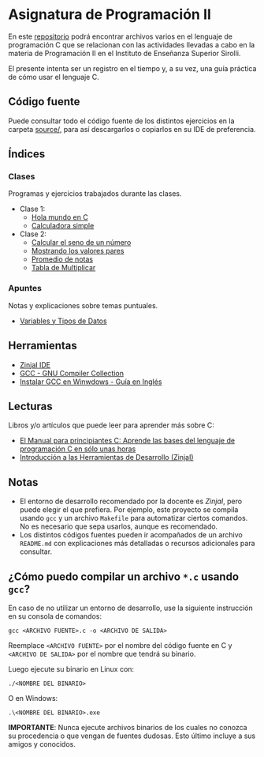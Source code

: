 # Asignatura de  Programación II

En este [repositorio](https://es.wikipedia.org/wiki/Repositorio_de_software) podrá encontrar archivos varios en el lenguaje de programación C que se relacionan con las actividades llevadas a cabo en la materia de Programación II en el Instituto de Enseñanza Superior Sirolli.

El presente intenta ser un registro en el tiempo y, a su vez, una guía práctica de cómo usar el lenguaje C.

## Código fuente

Puede consultar todo el código fuente de los distintos ejercicios en la carpeta [source/](./source/), para así descargarlos o copiarlos en su IDE de preferencia.

## Índices

### Clases

Programas y ejercicios trabajados durante las clases.

- Clase 1:
  - [Hola mundo en C](./source/clases/c1/hola_mundo/)
  - [Calculadora simple](./source/clases/c1/calculadora/main.c)
- Clase 2:
    - [Calcular el seno de un número](./source/clases/c2/seno/main.c)
    - [Mostrando los valores pares](./source/clases/c2/pares/main.c)
    - [Promedio de notas](./source/clases/c2/promedio/main.c)
    - [Tabla de Multiplicar](./source/clases/c2/tabla_mult/main.c)

### Apuntes

Notas y explicaciones sobre temas puntuales.

- [Variables y Tipos de Datos](./apuntes/001-Variables-y-Tipos.md)

## Herramientas

- [ZinjaI IDE](https://zinjai.sourceforge.net/)
- [GCC - GNU Compiler Collection](https://gcc.gnu.org/)
- [Instalar GCC en Winwdows - Guía en Inglés](https://code.visualstudio.com/docs/cpp/config-mingw)

## Lecturas

Libros y/o artículos que puede leer para aprender más sobre C:

- [El Manual para principiantes C: Aprende las bases del lenguaje de programación C en sólo unas horas](https://www.freecodecamp.org/espanol/news/el-libro-para-principiantes-c-aprende-las-bases-del-lenguaje-de-programacion-c-en-solo-unas-horas/)
- [Introducción a las Herramientas de Desarrollo (ZinjaI)](https://zinjai.sourceforge.net/Anexo1.pdf)

## Notas

- El entorno de desarrollo recomendado por la docente es _ZinjaI_, pero puede elegir el que prefiera. Por ejemplo, este proyecto se compila usando `gcc` y un archivo `Makefile` para automatizar ciertos comandos. No es necesario que sepa usarlos, aunque es recomendado.
- Los distintos códigos fuentes pueden ir acompañados de un archivo `README.md` con explicaciones más detalladas o recursos adicionales para consultar.

## ¿Cómo puedo compilar un archivo `*.c` usando `gcc`?

En caso de no utilizar un entorno de desarrollo, use la siguiente instrucción en su consola de comandos:

    gcc <ARCHIVO FUENTE>.c -o <ARCHIVO DE SALIDA>

Reemplace `<ARCHIVO FUENTE>` por el nombre del código fuente en C y `<ARCHIVO DE SALIDA>` por el nombre que tendrá su binario.

Luego ejecute su binario en Linux con:

    ./<NOMBRE DEL BINARIO>

O en Windows:

    .\<NOMBRE DEL BINARIO>.exe

**IMPORTANTE**: Nunca ejecute archivos binarios de los cuales no conozca su procedencia o que vengan de fuentes dudosas. Esto último incluye a sus amigos y conocidos.
